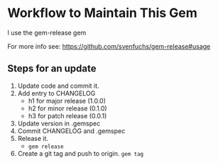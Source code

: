 # Workflow to Maintain This Gem

I use the gem-release gem

For more info see: https://github.com/svenfuchs/gem-release#usage

## Steps for an update

1. Update code and commit it.
2. Add entry to CHANGELOG
   * h1 for major release (1.0.0)
   * h2 for minor release (0.1.0)
   * h3 for patch release (0.0.1)
3. Update version in .gemspec
4. Commit CHANGELOG and .gemspec
5. Release it.
   * `gem release`
6. Create a git tag and push to origin.
   `gem tag`
